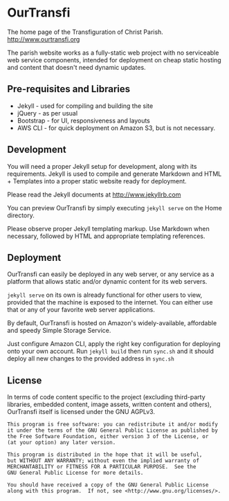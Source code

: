 # OurTransfi

The home page of the Transfiguration of Christ Parish.
http://www.ourtransfi.org

The parish website works as a fully-static web project with no
serviceable web service components, intended for deployment on
cheap static hosting and content that doesn't need dynamic updates.

## Pre-requisites and Libraries

- Jekyll - used for compiling and building the site
- jQuery - as per usual
- Bootstrap - for UI, responsiveness and layouts
- AWS CLI - for quick deployment on Amazon S3, but is not necessary.

## Development

You will need a proper Jekyll setup for development, along with its requirements.
Jekyll is used to compile and generate Markdown and HTML + Templates into a proper static 
website ready for deployment.

Please read the Jekyll documents at http://www.jekyllrb.com 

You can preview OurTransfi by simply executing `jekyll serve` on the Home directory.

Please observe proper Jekyll templating markup. Use Markdown when necessary, followed by HTML 
and appropriate templating references.

## Deployment

OurTransfi can easily be deployed in any web server, or any service as a platform that allows
static and/or dynamic content for its web servers.

`jekyll serve` on its own is already functional for other users to view, provided that the machine is exposed to the internet.
You can either use that or any of your favorite web server applications.

By default, OurTransfi is hosted on Amazon's widely-available, affordable and speedy 
Simple Storage Service.

Just configure Amazon CLI, apply the right key configuration for deploying onto your own account.
Run `jekyll build` then run `sync.sh` and it should deploy all new changes to the provided address 
in `sync.sh`


## License 

In terms of code content specific to the project 
(excluding third-party libraries, embedded content, image assets, written content and others), 
OurTransfi itself is licensed under the GNU AGPLv3.
 
    This program is free software: you can redistribute it and/or modify
    it under the terms of the GNU General Public License as published by
    the Free Software Foundation, either version 3 of the License, or
    (at your option) any later version.

    This program is distributed in the hope that it will be useful,
    but WITHOUT ANY WARRANTY; without even the implied warranty of
    MERCHANTABILITY or FITNESS FOR A PARTICULAR PURPOSE.  See the
    GNU General Public License for more details.

    You should have received a copy of the GNU General Public License
    along with this program.  If not, see <http://www.gnu.org/licenses/>.
